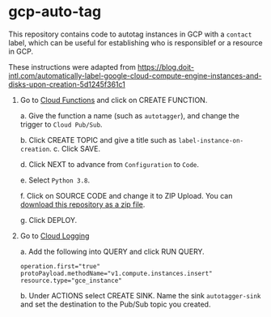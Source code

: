 # gcp-auto-tag

This repository contains code to autotag instances in GCP with a `contact` label, which can be
useful for establishing who is responsiblef or a resource in GCP.

These instructions were adapted from https://blog.doit-intl.com/automatically-label-google-cloud-compute-engine-instances-and-disks-upon-creation-5d1245f361c1

1.  Go to [Cloud Functions](https://console.cloud.google.com/functions/list) and click on CREATE FUNCTION.

    a.  Give the function a name (such as `autotagger`), and change the trigger to `Cloud Pub/Sub`.
    
    b.  Click CREATE TOPIC and give a title such as `label-instance-on-creation`.
    c.  Click SAVE.
    
    d.  Click NEXT to advance from `Configuration` to `Code`.
    
    e.  Select `Python 3.8`.
    
    f.  Click on SOURCE CODE and change it to ZIP Upload.  You can [download this repository as a zip file](https://github.com/schmmd/gcp-auto-tag/raw/main/autotagger.zip).
    
    g.  Click DEPLOY.

2.  Go to [Cloud Logging](https://console.cloud.google.com/logs)

    a.  Add the following into QUERY and click RUN QUERY.

        operation.first="true"
        protoPayload.methodName="v1.compute.instances.insert"
        resource.type="gce_instance"

    b.  Under ACTIONS select CREATE SINK.  Name the sink `autotagger-sink` and set the destination
        to the Pub/Sub topic you created.
